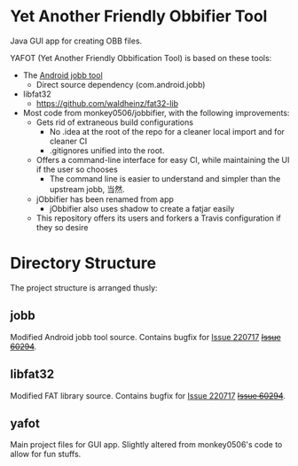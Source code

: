 Yet Another Friendly Obbifier Tool
=========

Java GUI app for creating OBB files. 

YAFOT (Yet Another Friendly Obbification Tool) is based on these tools:

* The [Android jobb tool](http://developer.android.com/tools/help/jobb.html)
    * Direct source dependency (com.android.jobb)
* libfat32
    * https://github.com/waldheinz/fat32-lib
* Most code from monkey0506/jobbifier, with the following improvements:
    * Gets rid of extraneous build configurations
        * No .idea at the root of the repo for a cleaner local import and for cleaner CI
        * .gitignores unified into the root.
    * Offers a command-line interface for easy CI, while maintaining the UI if the user so chooses
        * The command line is easier to understand and simpler than the upstream jobb, 当然.
    * jObbifier has been renamed from app
        * jObbifier also uses shadow to create a fatjar easily
    * This repository offers its users and forkers a Travis configuration if they so desire


Directory Structure
===================
The project structure is arranged thusly:

jobb
----
Modified Android jobb tool source. Contains bugfix for [Issue 220717](https://code.google.com/p/android/issues/detail?id=220717)
~~[Issue 60294](https://code.google.com/p/android/issues/detail?id=60294)~~.

libfat32
--------
Modified FAT library source. Contains bugfix for [Issue 220717](https://code.google.com/p/android/issues/detail?id=220717)
~~[Issue 60294](https://code.google.com/p/android/issues/detail?id=60294)~~.

yafot
---------
Main project files for GUI app. Slightly altered from monkey0506's code to allow for fun stuffs.
